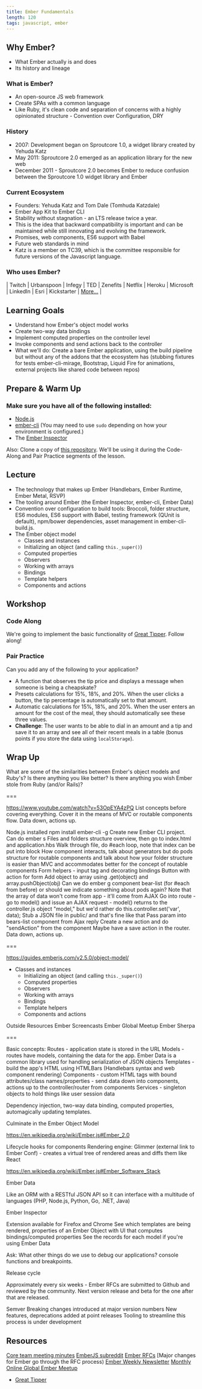 ```yaml
---
title: Ember Fundamentals
length: 120
tags: javascript, ember
---
```


## Why Ember?

* What Ember actually is and does
* Its history and lineage

### What is Ember?

* An open-source JS web framework
* Create SPAs with a common language
* Like Ruby, it's clean code and separation of concerns with a highly opinionated structure - Convention over Configuration, DRY

### History
* 2007: Development began on Sproutcore 1.0, a widget library created by Yehuda Katz
* May 2011: Sproutcore 2.0 emerged as an application library for the new web
* December 2011 - Sproutcore 2.0 becomes Ember to reduce confusion between the Sproutcore 1.0 widget library and Ember

### Current Ecosystem
* Founders: Yehuda Katz and Tom Dale (Tomhuda Katzdale)
* Ember App Kit to Ember CLI
* Stability without stagnation - an LTS release twice a year.
* This is the idea that backward compatibility is important and can be maintained while still innovating and evolving the framework.
* Promises, web components, ES6 support with Babel
* Future web standards in mind
* Katz is a member on TC39, which is the committee responsible for future versions of the Javascript language.

### Who uses Ember?

| Twitch | Urbanspoon | Infegy | TED
| Zenefits | Netflix | Heroku | Microsoft
| LinkedIn | Esri | Kickstarter | [More...](http://emberjs.com/ember-users/) |

## Learning Goals

* Understand how Ember's object model works
* Create two-way data bindings
* Implement computed properties on the controller level
* Invoke components and send actions back to the controller
* What we'll do: Create a bare Ember application, using the build pipeline but without any of the addons that the ecosystem has (stubbing fixtures for tests ember-cli-mirage, Bootstrap, Liquid Fire for animations, external projects like shared code between repos)

## Prepare & Warm Up

### Make sure you have all of the following installed:
* [Node.js](http://nodejs.org)
* [ember-cli](http://www.ember-cli.com/) (You may need to use `sudo` depending on how your environment is configured.)
* The [Ember Inspector](https://chrome.google.com/webstore/detail/ember-inspector/bmdblncegkenkacieihfhpjfppoconhi)

Also: Clone a copy of [this repository][greattipper]. We'll be using it during the Code-Along and Pair Practice segments of the lesson.

## Lecture

* The technology that makes up Ember (Handlebars, Ember Runtime, Ember Metal, RSVP)
* The tooling around Ember (the Ember Inspector, ember-cli, Ember Data)
* Convention over configuration to build tools:
Broccoli, folder structure, ES6 modules, ES6 support with Babel, testing framework (QUnit is default), npm/bower dependencies, asset management in ember-cli-build.js.
* The Ember object model
  * Classes and instances
  * Initializing an object (and calling `this._super()`)
  * Computed properties
  * Observers
  * Working with arrays
  * Bindings
  * Template helpers
  * Components and actions

## Workshop

### Code Along

We're going to implement the basic functionality of [Great Tipper][greattipper]. Follow along!

### Pair Practice

Can you add any of the following to your application?

* A function that observes the tip price and displays a message when someone is being a cheapskate?
* Presets calculations for 15%, 18%, and 20%. When the user clicks a button, the tip percentage is automatically set to that amount.
* Automatic calculations for 15%, 18%, and 20%. When the user enters an amount for the cost of the meal, they should automatically see these three values.
* **Challenge**: The user wants to be able to dial in an amount and a tip and save it to an array and see all of their recent meals in a table (bonus points if you store the data using `localStorage`).

## Wrap Up

What are some of the similarities between Ember's object models and Ruby's? Is there anything you like better? Is there anything you wish Ember stole from Ruby (and/or Rails)?

===

https://www.youtube.com/watch?v=53OpEYA4zPQ
List concepts before covering everything.
Cover it in the means of MVC or routable components flow.
Data down, actions up.

Node.js installed
npm install ember-cli -g
Create new Ember CLI project.
Can do ember s
Files and folders structure overview, then go to index.html and application.hbs
Walk through file, do #each loop, note that index can be put into block
How component interacts, talk about generators but do pods structure for routable components and talk about how your folder structure is easier than MVC and accommodates better for the concept of routable components
Form helpers - input tag and decorating bindings
Button with action for form
Add object to array using .get(object) and array.pushObject(obj)
Can we do ember g component bear-list (for #each from before) or should we indicate something about pods again?
Note that the array of data won't come from app - it'll come from AJAX
Go into route - go to model() and issue an AJAX request - model() returns to the controller.js object "model," but we'd rather do this.controller.set('var', data);
Stub a JSON file in public/ and that's fine like that
Pass param into bears-list component from Ajax reply
Create a new action and do "sendAction" from the component
Maybe have a save action in the router.
Data down, actions up.

===

https://guides.emberjs.com/v2.5.0/object-model/
* Classes and instances
  * Initializing an object (and calling `this._super()`)
  * Computed properties
  * Observers
  * Working with arrays
  * Bindings
  * Template helpers
  * Components and actions

Outside Resources
Ember Screencasts
Ember Global Meetup
Ember Sherpa

===

Basic concepts:
Routes - application state is stored in the URL
Models - routes have models, containing the data for the app. Ember Data is a common library used for handling serialization of JSON objects
Templates - build the app's HTML using HTMLBars (Handlebars syntax and web component rendering)
Components - custom HTML tags with bound attributes/class names/properties - send data down into components, actions up to the controller/router from components
Services - singleton objects to hold things like user session data

Dependency injection, two-way data binding, computed properties, automagically updating templates.

Culminate in the Ember Object Model

https://en.wikipedia.org/wiki/Ember.js#Ember_2.0

Lifecycle hooks for components
Rendering engine: Glimmer (external link to Ember Conf) - creates a virtual tree of rendered areas and diffs them like React

https://en.wikipedia.org/wiki/Ember.js#Ember_Software_Stack



Ember Data

Like an ORM with a RESTful JSON API so it can interface with a multitude of languages (PHP, Node.js, Python, Go, .NET, Java)

Ember Inspector

Extension available for Firefox and Chrome
See which templates are being rendered, properties of an Ember Object with UI that computes bindings/computed properties
See the records for each model if you're using Ember Data

Ask: What other things do we use to debug our applications? console functions and breakpoints.

Release cycle

Approximately every six weeks - Ember RFCs are submitted to Github and reviewed by the community. Next version release and beta for the one after that are released.

Semver
Breaking changes introduced at major version numbers
New features, deprecations added at point releases
Tooling to streamline this process is under development

## Resources

[Core team meeting minutes](https://github.com/emberjs/core-notes)
[EmberJS subreddit](https://www.reddit.com/r/emberjs)
[Ember RFCs](https://github.com/emberjs/rfcs)
[Major changes for Ember go through the RFC process)
[Ember Weekly Newsletter](http://emberweekly.com/)
[Monthly Online Global Ember Meetup](https://www.bigmarker.com/communities/global-ember-meetup/about)
* [Great Tipper][greattipper]

[greattipper]: https://github.com/neilthawani/great-tipper